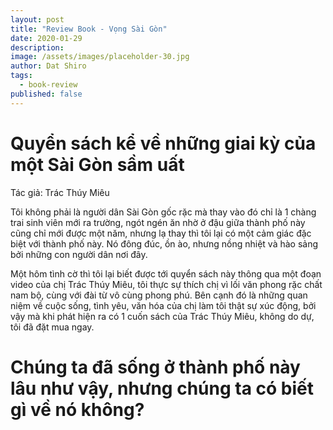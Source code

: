 ```yaml
---
layout: post
title: "Review Book - Vọng Sài Gòn"
date: 2020-01-29
description:
image: /assets/images/placeholder-30.jpg
author: Dat Shiro
tags:
  - book-review
published: false
---
```


# Quyển sách kể về những giai kỳ của một Sài Gòn sầm uất
Tác giả: Trác Thúy Miêu

Tôi không phải là người dân Sài Gòn gốc rặc mà thay vào đó chỉ là 1 chàng trai sinh viên mới ra trường, ngót ngén ăn nhờ ở đậu giữa thành phố này cũng chỉ mới được một năm, nhưng lạ thay thì tôi lại có một cảm giác đặc biệt với thành phố này. Nó đông đúc, ồn ào, nhưng nồng nhiệt và hào sảng bởi những con người dân nơi đây.

Một hôm tình cờ thì tôi lại biết được tới quyển sách này thông qua một đoạn video của chị Trác Thúy Miêu, tôi thực sự thích chị vì lối văn phong rặc chất nam bộ, cùng với đài từ vô cùng phong phú. Bên cạnh đó là những quan niệm về cuộc sống, tình yêu, văn hóa của chị làm tôi thật sự xúc động, bởi vậy mà khi phát hiện ra có 1 cuốn sách của Trác Thúy Miêu, không do dự, tôi đã đặt mua ngay.

# Chúng ta đã sống ở thành phố này lâu như vậy, nhưng chúng ta có biết gì về nó không?
